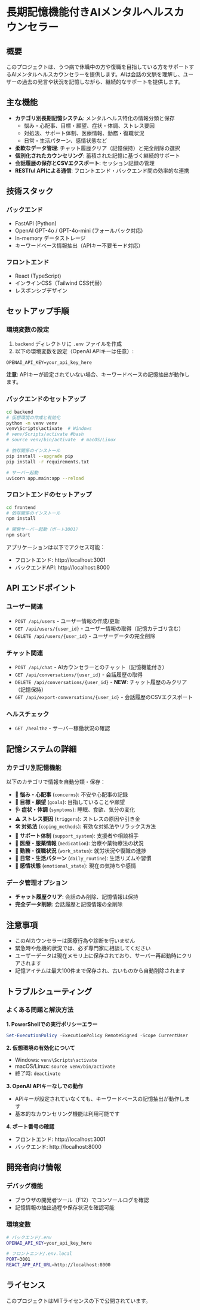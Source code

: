 # 長期記憶機能付きAIメンタルヘルスカウンセラー

## 概要
このプロジェクトは、うつ病で休職中の方や復職を目指している方をサポートするAIメンタルヘルスカウンセラーを提供します。AIは会話の文脈を理解し、ユーザーの過去の発言や状況を記憶しながら、継続的なサポートを提供します。

## 主な機能
- **カテゴリ別長期記憶システム**: メンタルヘルス特化の情報分類と保存
  - 悩み・心配事、目標・願望、症状・体調、ストレス要因
  - 対処法、サポート体制、医療情報、勤務・復職状況
  - 日常・生活パターン、感情状態など
- **柔軟なデータ管理**: チャット履歴クリア（記憶保持）と完全削除の選択
- **個別化されたカウンセリング**: 蓄積された記憶に基づく継続的サポート
- **会話履歴の保存とCSVエクスポート**: セッション記録の管理
- **RESTful APIによる通信**: フロントエンド・バックエンド間の効率的な連携

## 技術スタック
### バックエンド
- FastAPI (Python)
- OpenAI GPT-4o / GPT-4o-mini (フォールバック対応)
- In-memory データストレージ
- キーワードベース情報抽出（APIキー不要モード対応）

### フロントエンド
- React (TypeScript)
- インラインCSS（Tailwind CSS代替）
- レスポンシブデザイン

## セットアップ手順

### 環境変数の設定
1. `backend` ディレクトリに `.env` ファイルを作成
2. 以下の環境変数を設定（OpenAI APIキーは任意）:
```
OPENAI_API_KEY=your_api_key_here
```
**注意**: APIキーが設定されていない場合、キーワードベースの記憶抽出が動作します。

### バックエンドのセットアップ
```bash
cd backend
# 仮想環境の作成と有効化
python -m venv venv
venv\Scripts\activate  # Windows
# venv/Scripts/activate #bash
# source venv/bin/activate  # macOS/Linux

# 依存関係のインストール
pip install --upgrade pip
pip install -r requirements.txt

# サーバー起動
uvicorn app.main:app --reload
```

### フロントエンドのセットアップ
```bash
cd frontend
# 依存関係のインストール
npm install

# 開発サーバー起動（ポート3001）
npm start
```

アプリケーションは以下でアクセス可能：
- フロントエンド: http://localhost:3001
- バックエンドAPI: http://localhost:8000

## API エンドポイント

### ユーザー関連
- `POST /api/users` - ユーザー情報の作成/更新
- `GET /api/users/{user_id}` - ユーザー情報の取得（記憶カテゴリ含む）
- `DELETE /api/users/{user_id}` - ユーザーデータの完全削除

### チャット関連
- `POST /api/chat` - AIカウンセラーとのチャット（記憶機能付き）
- `GET /api/conversations/{user_id}` - 会話履歴の取得
- `DELETE /api/conversations/{user_id}` - **NEW**: チャット履歴のみクリア（記憶保持）
- `GET /api/export-conversations/{user_id}` - 会話履歴のCSVエクスポート

### ヘルスチェック
- `GET /healthz` - サーバー稼働状況の確認

## 記憶システムの詳細

### カテゴリ別記憶機能
以下のカテゴリで情報を自動分類・保存：

- **💭 悩み・心配事** (`concerns`): 不安や心配事の記録
- **🎯 目標・願望** (`goals`): 目指していることや願望
- **🩺 症状・体調** (`symptoms`): 睡眠、食欲、気分の変化
- **⚠️ ストレス要因** (`triggers`): ストレスの原因や引き金
- **🛠️ 対処法** (`coping_methods`): 有効な対処法やリラックス方法
- **🤝 サポート体制** (`support_system`): 支援者や相談相手
- **💊 医療・服薬情報** (`medication`): 治療や薬物療法の状況
- **💼 勤務・復職状況** (`work_status`): 就労状況や復職の進捗
- **📅 日常・生活パターン** (`daily_routine`): 生活リズムや習慣
- **💭 感情状態** (`emotional_state`): 現在の気持ちや感情

### データ管理オプション
- **チャット履歴クリア**: 会話のみ削除、記憶情報は保持
- **完全データ削除**: 会話履歴と記憶情報の全削除

## 注意事項
- このAIカウンセラーは医療行為や診断を行いません
- 緊急時や危機的状況では、必ず専門家に相談してください
- ユーザーデータは現在メモリ上に保存されており、サーバー再起動時にクリアされます
- 記憶アイテムは最大100件まで保存され、古いものから自動削除されます

## トラブルシューティング

### よくある問題と解決方法

**1. PowerShellでの実行ポリシーエラー**
```powershell
Set-ExecutionPolicy -ExecutionPolicy RemoteSigned -Scope CurrentUser
```

**2. 仮想環境の有効化について**
- Windows: `venv\Scripts\activate`
- macOS/Linux: `source venv/bin/activate`
- 終了時: `deactivate`

**3. OpenAI APIキーなしでの動作**
- APIキーが設定されていなくても、キーワードベースの記憶抽出が動作します
- 基本的なカウンセリング機能は利用可能です

**4. ポート番号の確認**
- フロントエンド: http://localhost:3001
- バックエンド: http://localhost:8000

## 開発者向け情報

### デバッグ機能
- ブラウザの開発者ツール（F12）でコンソールログを確認
- 記憶情報の抽出過程や保存状況を確認可能

### 環境変数
```bash
# バックエンド/.env
OPENAI_API_KEY=your_api_key_here

# フロントエンド/.env.local  
PORT=3001
REACT_APP_API_URL=http://localhost:8000
```

## ライセンス
このプロジェクトはMITライセンスの下で公開されています。